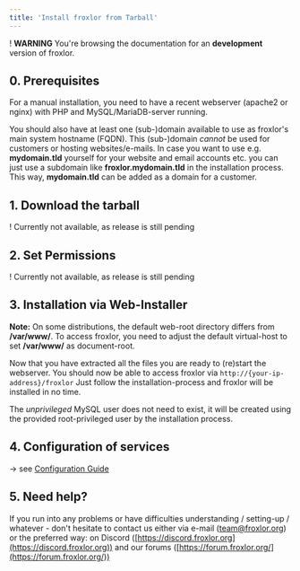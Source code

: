 ```yaml
---
title: 'Install froxlor from Tarball'
---
```


! **WARNING** You're browsing the documentation for an **development** version of froxlor.

## 0. Prerequisites

For a manual installation, you need to have a recent webserver (apache2 or nginx) with PHP and MySQL/MariaDB-server running.

You should also have at least one (sub-)domain available to use as froxlor's main system hostname (FQDN). This (sub-)domain _cannot_ be used for customers or hosting websites/e-mails. In case you want to use e.g. **mydomain.tld** yourself for your website and email accounts etc. you can just use a subdomain like **froxlor.mydomain.tld** in the installation process. This way, **mydomain.tld** can be added as a domain for a customer.

## 1. Download the tarball

! Currently not available, as release is still pending

## 2. Set Permissions

! Currently not available, as release is still pending

## 3. Installation via Web-Installer

<div class="bg-yellow-200 text-grey-dk-300 p-3 mt-3"><b>Note:</b> On some distributions, the default web-root directory differs from <b>/var/www/</b>. To access froxlor, you need to adjust the default virtual-host to set <b>/var/www/</b> as document-root.</div>

Now that you have extracted all the files you are ready to (re)start the webserver. You should now be able to access froxlor via `http://{your-ip-address}/froxlor` Just follow the installation-process and froxlor will be installed in no time.

The _unprivileged_ MySQL user does not need to exist, it will be created using the provided root-privileged user by the installation process.

## 4. Configuration of services

&#8594; see [Configuration Guide](/general/configuration/index.html)

## 5. Need help?
If you run into any problems or have difficulties understanding / setting-up / whatever - don't hesitate to contact us either via e-mail ([team@froxlor.org](mailto:team@froxlor.org)) or the preferred way: on Discord ([https://discord.froxlor.org](https://discord.froxlor.org)) and our forums ([https://forum.froxlor.org/](https://forum.froxlor.org/))
